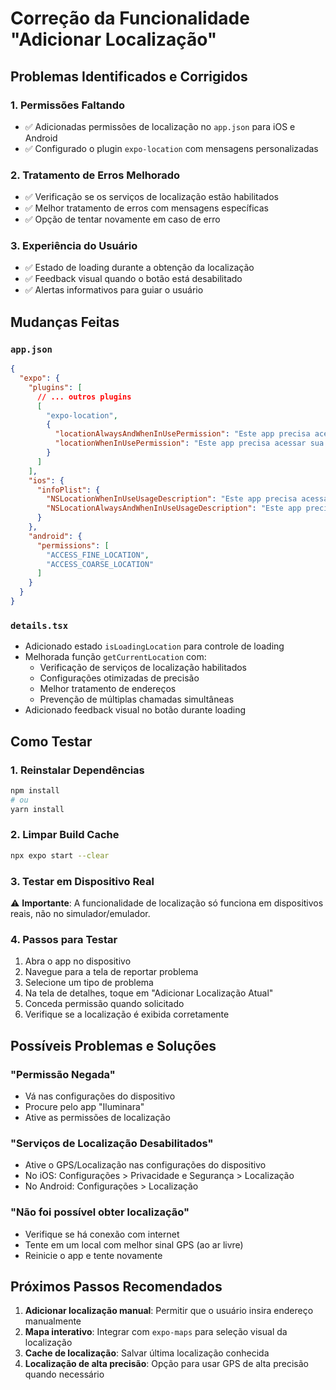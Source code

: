 # Correção da Funcionalidade "Adicionar Localização"

## Problemas Identificados e Corrigidos

### 1. **Permissões Faltando**
- ✅ Adicionadas permissões de localização no `app.json` para iOS e Android
- ✅ Configurado o plugin `expo-location` com mensagens personalizadas

### 2. **Tratamento de Erros Melhorado**
- ✅ Verificação se os serviços de localização estão habilitados
- ✅ Melhor tratamento de erros com mensagens específicas
- ✅ Opção de tentar novamente em caso de erro

### 3. **Experiência do Usuário**
- ✅ Estado de loading durante a obtenção da localização
- ✅ Feedback visual quando o botão está desabilitado
- ✅ Alertas informativos para guiar o usuário

## Mudanças Feitas

### `app.json`
```json
{
  "expo": {
    "plugins": [
      // ... outros plugins
      [
        "expo-location",
        {
          "locationAlwaysAndWhenInUsePermission": "Este app precisa acessar sua localização para reportar problemas da cidade.",
          "locationWhenInUsePermission": "Este app precisa acessar sua localização para reportar problemas da cidade."
        }
      ]
    ],
    "ios": {
      "infoPlist": {
        "NSLocationWhenInUseUsageDescription": "Este app precisa acessar sua localização para reportar problemas da cidade.",
        "NSLocationAlwaysAndWhenInUseUsageDescription": "Este app precisa acessar sua localização para reportar problemas da cidade."
      }
    },
    "android": {
      "permissions": [
        "ACCESS_FINE_LOCATION",
        "ACCESS_COARSE_LOCATION"
      ]
    }
  }
}
```

### `details.tsx`
- Adicionado estado `isLoadingLocation` para controle de loading
- Melhorada função `getCurrentLocation` com:
  - Verificação de serviços de localização habilitados
  - Configurações otimizadas de precisão
  - Melhor tratamento de endereços
  - Prevenção de múltiplas chamadas simultâneas
- Adicionado feedback visual no botão durante loading

## Como Testar

### 1. **Reinstalar Dependências**
```bash
npm install
# ou
yarn install
```

### 2. **Limpar Build Cache**
```bash
npx expo start --clear
```

### 3. **Testar em Dispositivo Real**
⚠️ **Importante**: A funcionalidade de localização só funciona em dispositivos reais, não no simulador/emulador.

### 4. **Passos para Testar**
1. Abra o app no dispositivo
2. Navegue para a tela de reportar problema
3. Selecione um tipo de problema
4. Na tela de detalhes, toque em "Adicionar Localização Atual"
5. Conceda permissão quando solicitado
6. Verifique se a localização é exibida corretamente

## Possíveis Problemas e Soluções

### **"Permissão Negada"**
- Vá nas configurações do dispositivo
- Procure pelo app "Iluminara"
- Ative as permissões de localização

### **"Serviços de Localização Desabilitados"**
- Ative o GPS/Localização nas configurações do dispositivo
- No iOS: Configurações > Privacidade e Segurança > Localização
- No Android: Configurações > Localização

### **"Não foi possível obter localização"**
- Verifique se há conexão com internet
- Tente em um local com melhor sinal GPS (ao ar livre)
- Reinicie o app e tente novamente

## Próximos Passos Recomendados

1. **Adicionar localização manual**: Permitir que o usuário insira endereço manualmente
2. **Mapa interativo**: Integrar com `expo-maps` para seleção visual da localização
3. **Cache de localização**: Salvar última localização conhecida
4. **Localização de alta precisão**: Opção para usar GPS de alta precisão quando necessário
